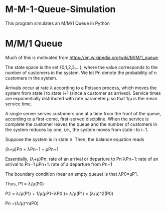 # M-M-1-Queue-Simulation
This program simulates an M/M/1 Queue in Python

# M/M/1 Queue
Much of this is motivated from https://en.wikipedia.org/wiki/M/M/1_queue.

The state space is the set {0,1,2,3,...}, where the value corresponds to the number of customers in the system. 
We let Pn denote the probability of n customers in the system.

Arrivals occur at rate λ according to a Poisson process, which moves the system from state i to state i+1 (since 
a customer as arrived). Service times are exponentially distributed with rate parameter μ so that 1/μ is the mean service time.

A single server serves customers one at a time from the front of the queue, according to a first-come, first-served discipline. When the service is complete the customer leaves the queue and the number of customers in the system reduces by one, i.e., the system moves from state i to i−1.

Suppose the system is in state n. Then, the balance equation reads

(λ+μ)Pn = λPn−1 + μPn+1

Essentially,
(λ+μ)Pn:  rate of an arrival or departure to Pn
λPn−1:    rate of an arrival to Pn−1
μPn+1:    rate of a departure from Pn+1

The boundary condition (near an empty queue) is that
λP0=μP1.

Thus,
P1 = λ/μ(P0)

P2 = λ/μ(P1) + 1/μ(μP1−λP0 )= λ/μ(P1) = (λ/μ)^2(P0)

Pn =(λ/μ)^n(P0)
